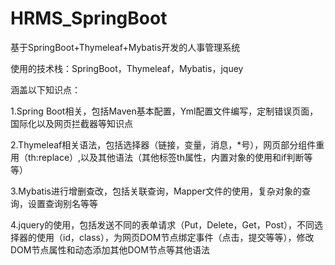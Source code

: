 # HRMS_SpringBoot
基于SpringBoot+Thymeleaf+Mybatis开发的人事管理系统

使用的技术栈：SpringBoot，Thymeleaf，Mybatis，jquey

涵盖以下知识点：

 1.Spring Boot相关，包括Maven基本配置，Yml配置文件编写，定制错误页面，国际化以及网页拦截器等知识点
 
 2.Thymeleaf相关语法，包括选择器（链接，变量，消息，*号），网页部分组件重用（th:replace）,以及其他语法（其他标签th属性，内置对象的使用和if判断等等）
 
 3.Mybatis进行增删查改，包括关联查询，Mapper文件的使用，复杂对象的查询，设置查询别名等等
 
 4.jquery的使用，包括发送不同的表单请求（Put，Delete，Get，Post），不同选择器的使用（id，class），为网页DOM节点绑定事件（点击，提交等等），修改DOM节点属性和动态添加其他DOM节点等其他语法
